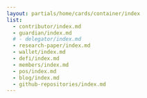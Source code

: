 ```yaml
---
layout: partials/home/cards/container/index
list:
  - contributor/index.md
  - guardian/index.md
  # - delegator/index.md
  - research-paper/index.md
  - wallet/index.md
  - defi/index.md
  - members/index.md
  - pos/index.md
  - blog/index.md
  - github-repositories/index.md
---
```

